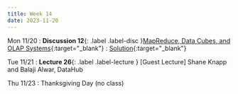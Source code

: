 ```yaml
---
title: Week 14
date: 2023-11-20
---
```


Mon 11/20
: **Discussion 12**{: .label .label-disc }[MapReduce, Data Cubes, and OLAP Systems](https://drive.google.com/file/d/1ERT4-4VldqgUDfp3o9hD_XcDb2JwhTFh/view?usp=drive_link){:target="\_blank"}
  : [Solution](https://drive.google.com/file/d/1ef_5ZXmpPyhNRlNDS019VoRK3_b4QfXi/view?usp=drive_link){:target="\_blank"}

Tue 11/21
: **Lecture 26**{: .label .label-lecture } [Guest Lecture] Shane Knapp and Balaji Alwar, DataHub

Thu 11/23
: Thanksgiving Day (no class)
